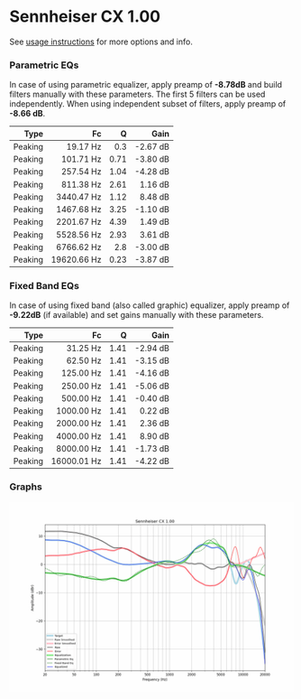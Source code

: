# Sennheiser CX 1.00
See [usage instructions](https://github.com/jaakkopasanen/AutoEq#usage) for more options and info.

### Parametric EQs
In case of using parametric equalizer, apply preamp of **-8.78dB** and build filters manually
with these parameters. The first 5 filters can be used independently.
When using independent subset of filters, apply preamp of **-8.66 dB**.

| Type    | Fc          |    Q | Gain     |
|--------:|------------:|-----:|---------:|
| Peaking | 19.17 Hz    | 0.3  | -2.67 dB |
| Peaking | 101.71 Hz   | 0.71 | -3.80 dB |
| Peaking | 257.54 Hz   | 1.04 | -4.28 dB |
| Peaking | 811.38 Hz   | 2.61 | 1.16 dB  |
| Peaking | 3440.47 Hz  | 1.12 | 8.48 dB  |
| Peaking | 1467.68 Hz  | 3.25 | -1.10 dB |
| Peaking | 2201.67 Hz  | 4.39 | 1.49 dB  |
| Peaking | 5528.56 Hz  | 2.93 | 3.61 dB  |
| Peaking | 6766.62 Hz  | 2.8  | -3.00 dB |
| Peaking | 19620.66 Hz | 0.23 | -3.87 dB |

### Fixed Band EQs
In case of using fixed band (also called graphic) equalizer, apply preamp of **-9.22dB**
(if available) and set gains manually with these parameters.

| Type    | Fc          |    Q | Gain     |
|--------:|------------:|-----:|---------:|
| Peaking | 31.25 Hz    | 1.41 | -2.94 dB |
| Peaking | 62.50 Hz    | 1.41 | -3.15 dB |
| Peaking | 125.00 Hz   | 1.41 | -4.16 dB |
| Peaking | 250.00 Hz   | 1.41 | -5.06 dB |
| Peaking | 500.00 Hz   | 1.41 | -0.40 dB |
| Peaking | 1000.00 Hz  | 1.41 | 0.22 dB  |
| Peaking | 2000.00 Hz  | 1.41 | 2.36 dB  |
| Peaking | 4000.00 Hz  | 1.41 | 8.90 dB  |
| Peaking | 8000.00 Hz  | 1.41 | -1.73 dB |
| Peaking | 16000.01 Hz | 1.41 | -4.22 dB |

### Graphs
![](./Sennheiser%20CX%201.00.png)